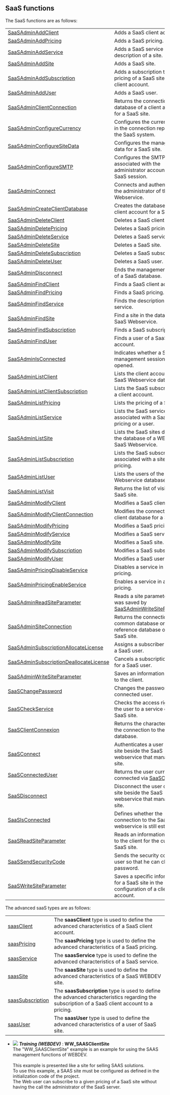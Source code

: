 


## SaaS functions
			



<a name="NOTE1"></a>
<a name="NOTE1_1"></a>
The SaaS functions are as follows:



|   |   |
| --- | --- |
| [SaaSAdminAddClient](../WDLang3/1000019113.md) | Adds a SaaS client account. |
| [SaaSAdminAddPricing](../WDLang3/1000019127.md) | Adds a SaaS pricing. |
| [SaaSAdminAddService](../WDLang3/1000019107.md) | Adds a SaaS service into the description of a site. |
| [SaaSAdminAddSite](../WDLang3/1000019102.md) | Adds a SaaS site. |
| [SaaSAdminAddSubscription](../WDLang3/1000019134.md) | Adds a subscription to a pricing of a SaaS site for a client account. |
| [SaaSAdminAddUser](../WDLang3/1000019120.md) | Adds a SaaS user. |
| [SaaSAdminClientConnection](../WDLang3/1000019144.md) | Returns the connection to the database of a client account for a SaaS site. |
| [SaaSAdminConfigureCurrency](../WDLang3/1000019186.md) | Configures the currency used in the connection reports of the SaaS system. |
| [SaaSAdminConfigureSiteData](../WDLang3/1000019142.md) | Configures the management of data for a SaaS site. |
| [SaaSAdminConfigureSMTP](../WDLang3/1000022592.md) | Configures the SMTP session associated with the administrator account of a SaaS session. |
| [SaaSAdminConnect](../WDLang3/1000019098.md) | Connects and authenticates the administrator of the SaaS Webservice. |
| [SaaSAdminCreateClientDatabase](../WDLang3/1000019141.md) | Creates the database of a client account for a SaaS site. |
| [SaaSAdminDeleteClient](../WDLang3/1000019117.md) | Deletes a SaaS client account. |
| [SaaSAdminDeletePricing](../WDLang3/1000019129.md) | Deletes a SaaS pricing. |
| [SaaSAdminDeleteService](../WDLang3/1000019109.md) | Deletes a SaaS service. |
| [SaaSAdminDeleteSite](../WDLang3/1000019104.md) | Deletes a SaaS site. |
| [SaaSAdminDeleteSubscription](../WDLang3/1000019136.md) | Deletes a SaaS subscription. |
| [SaaSAdminDeleteUser](../WDLang3/1000019123.md) | Deletes a SaaS user. |
| [SaaSAdminDisconnect](../WDLang3/1000019099.md) | Ends the management session of a SaaS database. |
| [SaaSAdminFindClient](../WDLang3/1000019114.md) | Finds a SaaS client account. |
| [SaaSAdminFindPricing](../WDLang3/1000019130.md) | Finds a SaaS pricing. |
| [SaaSAdminFindService](../WDLang3/1000019110.md) | Finds the description of a SaaS service. |
| [SaaSAdminFindSite](../WDLang3/1000019105.md) | Find a site in the database of SaaS Webservice. |
| [SaaSAdminFindSubscription](../WDLang3/1000019137.md) | Finds a SaaS subscription. |
| [SaaSAdminFindUser](../WDLang3/1000019124.md) | Finds a user of a SaaS client account. |
| [SaaSAdminIsConnected](../WDLang3/1000019101.md) | Indicates whether a SaaS management session was opened. |
| [SaaSAdminListClient](../WDLang3/1000019116.md) | Lists the client accounts of SaaS Webservice database. |
| [SaaSAdminListClientSubscription](../WDLang3/1000019183.md) | Lists the SaaS subscriptions of a client account. |
| [SaaSAdminListPricing](../WDLang3/1000019131.md) | Lists the pricing of a SaaS site. |
| [SaaSAdminListService](../WDLang3/1000019111.md) | Lists the SaaS services associated with a SaaS site, a pricing or a user. |
| [SaaSAdminListSite](../WDLang3/1000019106.md) | Lists the SaaS sites declared in the database of a WEBDEV SaaS Webservice. |
| [SaaSAdminListSubscription](../WDLang3/1000019138.md) | Lists the SaaS subscriptions associated with a site or pricing. |
| [SaaSAdminListUser](../WDLang3/1000019125.md) | Lists the users of the SaaS Webservice database. |
| [SaaSAdminListVisit](../WDLang3/1000024559.md) | Returns the list of visits to a SaaS site. |
| [SaaSAdminModifyClient](../WDLang3/1000019115.md) | Modifies a SaaS client account. |
| [SaaSAdminModifyClientConnection](../WDLang3/1000019143.md) | Modifies the connection to the client database for a SaaS site. |
| [SaaSAdminModifyPricing](../WDLang3/1000019128.md) | Modifies a SaaS pricing. |
| [SaaSAdminModifyService](../WDLang3/1000019108.md) | Modifies a SaaS service. |
| [SaaSAdminModifySite](../WDLang3/1000019103.md) | Modifies a SaaS site. |
| [SaaSAdminModifySubscription](../WDLang3/1000019135.md) | Modifies a SaaS subscription. |
| [SaaSAdminModifyUser](../WDLang3/1000019122.md) | Modifies a SaaS user. |
| [SaaSAdminPricingDisableService](../WDLang3/1000019133.md) | Disables a service in a SaaS pricing. |
| [SaaSAdminPricingEnableService](../WDLang3/1000019132.md) | Enables a service in a SaaS pricing. |
| [SaaSAdminReadSiteParameter](../WDLang3/1000019768.md) | Reads a site parameter that was saved by [SaaSAdminWriteSiteParameter](../WDLang3/1000019769.md). |
| [SaaSAdminSiteConnection](../WDLang3/1000019145.md) | Returns the connection to the common database or to the reference database of the SaaS site. |
| [SaaSAdminSubscriptionAllocateLicense](../WDLang3/1000019139.md) | Assigns a subscriber license to a SaaS user. |
| [SaaSAdminSubscriptionDeallocateLicense](../WDLang3/1000019140.md) | Cancels a subscription license for a SaaS user. |
| [SaaSAdminWriteSiteParameter](../WDLang3/1000019769.md) | Saves an information specific to the client. |
| [SaaSChangePassword](../WDLang3/1000019462.md) | Changes the password of the connected user. |
| [SaaSCheckService](../WDLang3/1000018961.md) | Checks the access rights of the user to a service of the SaaS site. |
| [SaaSClientConnexion](../WDLang3/1000019016.md) | Returns the characteristics of the connection to the client database. |
| [SaaSConnect](../WDLang3/1000018959.md) | Authenticates a user of a SaaS site beside the SaaS webservice that manages the site. |
| [SaaSConnectedUser](../WDLang3/1000019461.md) | Returns the user currently connected via [SaaSConnect](../WDLang3/1000018959.md). |
| [SaaSDisconnect](../WDLang3/1000018960.md) | Disconnect the user of a SaaS site beside the SaaS webservice that manages the site. |
| [SaaSIsConnected](../WDLang3/1000018962.md) | Defines whether the connection to the SaaS webservice is still established. |
| [SaaSReadSiteParameter](../WDLang3/1000019037.md) | Reads an information specific to the client for the current SaaS site. |
| [SaaSSendSecurityCode](../WDLang3/1000022528.md) | Sends the security code to the user so that he can change his password. |
| [SaaSWriteSiteParameter](../WDLang3/1000019039.md) | Saves a specific information for a SaaS site in the configuration of a client account. |





The advanced saaS types are as follows:



|   |   |
| --- | --- |
| [saasClient](../WDLang3/1000019072.md) | The **saasClient** type is used to define the advanced characteristics of a SaaS client account. |
| [saasPricing](../WDLang3/1000019091.md) | The **saasPricing** type is used to define the advanced characteristics of a SaaS pricing. |
| [saasService](../WDLang3/1000019096.md) | The **saasService** type is used to define the advanced characteristics of a SaaS service. |
| [saasSite](../WDLang3/1000019068.md) | The **saasSite** type is used to define the advanced characteristics of a SaaS WEBDEV site. |
| [saasSubscription](../WDLang3/1000019088.md) | The **saasSubscription** type is used to define the advanced characteristics regarding the subscription of a SaaS client account to a pricing. |
| [saasUser](../WDLang3/1000019083.md) | The **saasUser** type is used to define the advanced characteristics of a user of SaaS site. |






- ![](https://doc.pcsoft.fr/en-US/images/image.awp?langid=3&name=WW_SAASClientSite.gif) ***Training (WEBDEV)*** : **WW_SAASClientSite** <br>The "WW_SAASClientSite" example is an example for using the SAAS management functions of WEBDEV.<br><br>This example is presented like a site for selling SAAS solutions.<br>To use this example, a SAAS site must be configured as defined in the initialization code of the project.<br>The Web user can subscribe to a given pricing of a SaaS site without having the call the administrator of the SaaS server.


